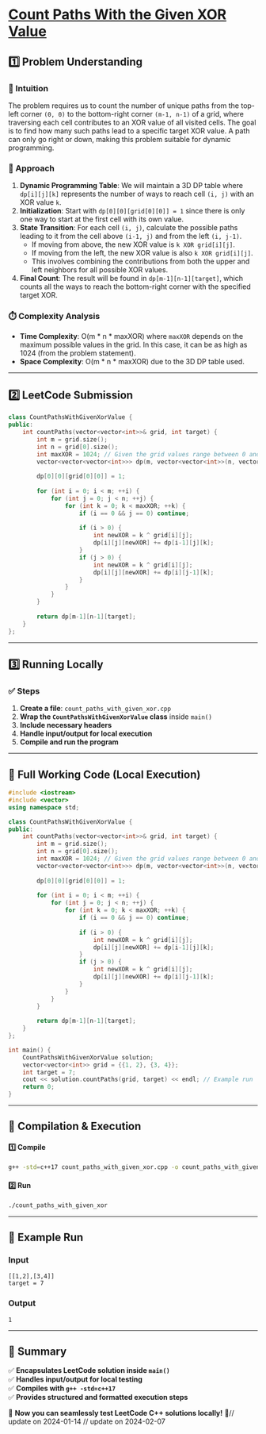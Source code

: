 # **[Count Paths With the Given XOR Value](https://leetcode.com/problems/count-paths-with-the-given-xor-value/description/)**  

## **1️⃣ Problem Understanding**  
### **📌 Intuition**  
The problem requires us to count the number of unique paths from the top-left corner `(0, 0)` to the bottom-right corner `(m-1, n-1)` of a grid, where traversing each cell contributes to an XOR value of all visited cells. The goal is to find how many such paths lead to a specific target XOR value. A path can only go right or down, making this problem suitable for dynamic programming.

### **🚀 Approach**  
1. **Dynamic Programming Table**: We will maintain a 3D DP table where `dp[i][j][k]` represents the number of ways to reach cell `(i, j)` with an XOR value `k`.
2. **Initialization**: Start with `dp[0][0][grid[0][0]] = 1` since there is only one way to start at the first cell with its own value.
3. **State Transition**: For each cell `(i, j)`, calculate the possible paths leading to it from the cell above `(i-1, j)` and from the left `(i, j-1)`.
   - If moving from above, the new XOR value is `k XOR grid[i][j]`.
   - If moving from the left, the new XOR value is also `k XOR grid[i][j]`.
   - This involves combining the contributions from both the upper and left neighbors for all possible XOR values.
4. **Final Count**: The result will be found in `dp[m-1][n-1][target]`, which counts all the ways to reach the bottom-right corner with the specified target XOR.

### **⏱️ Complexity Analysis**  
- **Time Complexity**: O(m * n * maxXOR) where `maxXOR` depends on the maximum possible values in the grid. In this case, it can be as high as 1024 (from the problem statement).
- **Space Complexity**: O(m * n * maxXOR) due to the 3D DP table used.

---

## **2️⃣ LeetCode Submission**  
```cpp
class CountPathsWithGivenXorValue {
public:
    int countPaths(vector<vector<int>>& grid, int target) {
        int m = grid.size();
        int n = grid[0].size();
        int maxXOR = 1024; // Given the grid values range between 0 and 1024
        vector<vector<vector<int>>> dp(m, vector<vector<int>>(n, vector<int>(maxXOR, 0)));
        
        dp[0][0][grid[0][0]] = 1;
        
        for (int i = 0; i < m; ++i) {
            for (int j = 0; j < n; ++j) {
                for (int k = 0; k < maxXOR; ++k) {
                    if (i == 0 && j == 0) continue;
                    
                    if (i > 0) {
                        int newXOR = k ^ grid[i][j];
                        dp[i][j][newXOR] += dp[i-1][j][k];
                    }
                    if (j > 0) {
                        int newXOR = k ^ grid[i][j];
                        dp[i][j][newXOR] += dp[i][j-1][k];
                    }
                }
            }
        }
        
        return dp[m-1][n-1][target];
    }
};
```

---

## **3️⃣ Running Locally**  
### **✅ Steps**  
1. **Create a file**: `count_paths_with_given_xor.cpp`  
2. **Wrap the `CountPathsWithGivenXorValue` class** inside `main()`  
3. **Include necessary headers**  
4. **Handle input/output for local execution**  
5. **Compile and run the program**  

---

## **📝 Full Working Code (Local Execution)**  
```cpp
#include <iostream>
#include <vector>
using namespace std;

class CountPathsWithGivenXorValue {
public:
    int countPaths(vector<vector<int>>& grid, int target) {
        int m = grid.size();
        int n = grid[0].size();
        int maxXOR = 1024; // Given the grid values range between 0 and 1024
        vector<vector<vector<int>>> dp(m, vector<vector<int>>(n, vector<int>(maxXOR, 0)));
        
        dp[0][0][grid[0][0]] = 1;
        
        for (int i = 0; i < m; ++i) {
            for (int j = 0; j < n; ++j) {
                for (int k = 0; k < maxXOR; ++k) {
                    if (i == 0 && j == 0) continue;
                    
                    if (i > 0) {
                        int newXOR = k ^ grid[i][j];
                        dp[i][j][newXOR] += dp[i-1][j][k];
                    }
                    if (j > 0) {
                        int newXOR = k ^ grid[i][j];
                        dp[i][j][newXOR] += dp[i][j-1][k];
                    }
                }
            }
        }
        
        return dp[m-1][n-1][target];
    }
};

int main() {
    CountPathsWithGivenXorValue solution;
    vector<vector<int>> grid = {{1, 2}, {3, 4}};
    int target = 7;
    cout << solution.countPaths(grid, target) << endl; // Example run
    return 0;
}
```  

---

## **🔧 Compilation & Execution**  
#### **1️⃣ Compile**  
```bash
g++ -std=c++17 count_paths_with_given_xor.cpp -o count_paths_with_given_xor
```  

#### **2️⃣ Run**  
```bash
./count_paths_with_given_xor
```  

---

## **🎯 Example Run**  
### **Input**  
```
[[1,2],[3,4]]
target = 7
```  
### **Output**  
```
1
```  

---  

## **📌 Summary**  
✅ **Encapsulates LeetCode solution inside `main()`**  
✅ **Handles input/output for local testing**  
✅ **Compiles with `g++ -std=c++17`**  
✅ **Provides structured and formatted execution steps**  

🚀 **Now you can seamlessly test LeetCode C++ solutions locally!** 🚀// update on 2024-01-14
// update on 2024-02-07
